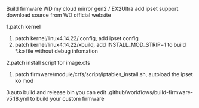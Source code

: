 Build firmware WD my cloud mirror gen2 / EX2Ultra
add ipset support
download source from WD official website

1.patch kernel
1) patch kernel/linux4.14.22/.config, add ipset config
2) patch kernel/linux4.14.22/xbuild, add INSTALL_MOD_STRIP=1 to build *.ko file without debug infomation

2.patch install script for image.cfs
1) patch firmware/module/crfs/script/iptables_install.sh, autoload the ipset ko mod

3.auto build and release bin
  you can edit .github/workflows/build-firmware-v5.18.yml to build your custom firmware
